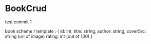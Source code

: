 # BookCrud
test commit 1

book scheme / template : 
{
    id: int,
    title: string,
    author: string,
    coverSrc: string (url of image)
    rating: int (out of 100)
}
